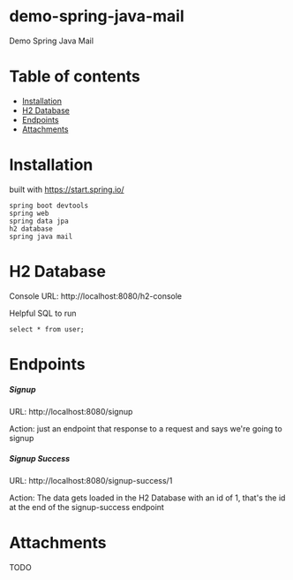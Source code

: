 # demo-spring-java-mail
Demo Spring Java Mail

Table of contents
=================
<!--ts-->
   * [Installation](#installation)
   * [H2 Database](#h2-database)
   * [Endpoints](#endpoints)
   * [Attachments](#attachments)
<!--te-->

Installation
============

built with https://start.spring.io/

```
spring boot devtools
spring web
spring data jpa
h2 database
spring java mail
```

H2 Database
============
Console URL: http://localhost:8080/h2-console

Helpful SQL to run
```
select * from user;
```

Endpoints
============

##### Signup

URL: http://localhost:8080/signup

Action: just an endpoint that response to a request and says we're going to signup

##### Signup Success
URL: http://localhost:8080/signup-success/1

Action: The data gets loaded in the H2 Database with an id of 1, that's the id at the end of the signup-success endpoint 

Attachments
============

TODO